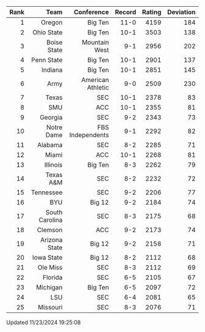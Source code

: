 | Rank  | Team                 | Conference           | Record   | Rating | Deviation |
| ---:  | ---:                 | ---:                 | ---:     | ---:   | ---:      |
| 1     | Oregon               | Big Ten              | 11-0     | 4159   | 184       |
| 2     | Ohio State           | Big Ten              | 10-1     | 3503   | 138       |
| 3     | Boise State          | Mountain West        | 9-1      | 2956   | 202       |
| 4     | Penn State           | Big Ten              | 10-1     | 2901   | 137       |
| 5     | Indiana              | Big Ten              | 10-1     | 2851   | 145       |
| 6     | Army                 | American Athletic    | 9-0      | 2509   | 230       |
| 7     | Texas                | SEC                  | 10-1     | 2378   | 83        |
| 8     | SMU                  | ACC                  | 10-1     | 2355   | 81        |
| 9     | Georgia              | SEC                  | 9-2      | 2343   | 73        |
| 10    | Notre Dame           | FBS Independents     | 9-1      | 2292   | 82        |
| 11    | Alabama              | SEC                  | 8-2      | 2285   | 71        |
| 12    | Miami                | ACC                  | 10-1     | 2268   | 81        |
| 13    | Illinois             | Big Ten              | 8-3      | 2262   | 79        |
| 14    | Texas A&M            | SEC                  | 8-2      | 2232   | 72        |
| 15    | Tennessee            | SEC                  | 9-2      | 2206   | 77        |
| 16    | BYU                  | Big 12               | 9-2      | 2184   | 74        |
| 17    | South Carolina       | SEC                  | 8-3      | 2175   | 68        |
| 18    | Clemson              | ACC                  | 9-2      | 2173   | 74        |
| 19    | Arizona State        | Big 12               | 9-2      | 2158   | 71        |
| 20    | Iowa State           | Big 12               | 8-2      | 2112   | 68        |
| 21    | Ole Miss             | SEC                  | 8-3      | 2112   | 69        |
| 22    | Florida              | SEC                  | 6-5      | 2105   | 67        |
| 23    | Michigan             | Big Ten              | 6-5      | 2097   | 72        |
| 24    | LSU                  | SEC                  | 6-4      | 2081   | 65        |
| 25    | Missouri             | SEC                  | 8-3      | 2076   | 71        |

Updated 11/23/2024 19:25:08
